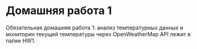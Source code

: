 # Домашняя работа 1
Обязательная домашняя работа 1: анализ температурных данных и мониторин текущей температуры через OpenWeatherMap API лежит в папке HW1.
